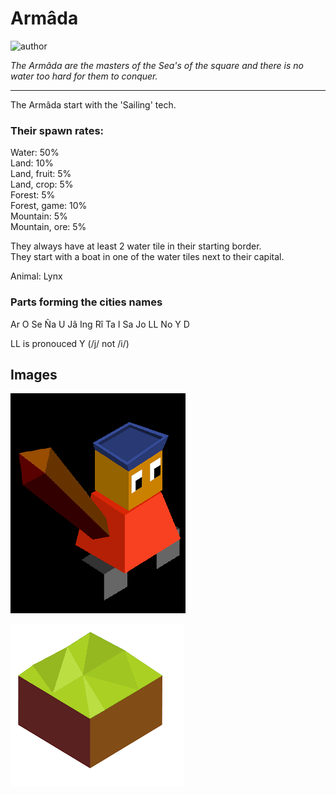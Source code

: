 # Armâda

![author](https://img.shields.io/badge/author-THomez%233628-%237289DA)

*The Armâda are the masters of the Sea's of the square and there is no water too hard for them to conquer.*

---

The Armâda start with the 'Sailing' tech.

### Their spawn rates:

Water: 50%  
Land: 10%  
Land, fruit: 5%  
Land, crop: 5%  
Forest: 5%  
Forest, game: 10%  
Mountain: 5%  
Mountain, ore: 5%  

They always have at least 2 water tile in their starting border.  
They start with a boat in one of the water tiles next to their capital.  

Animal: Lynx

### Parts forming the cities names

Ar O Se Ña U Jâ Ing Rî Ta I Sa Jo LL No Y D

LL is pronouced Y (/j/ not /i/)

## Images

![The Warrior](../images/armada0.png)

![Their land tile](../images/armada1.png)
